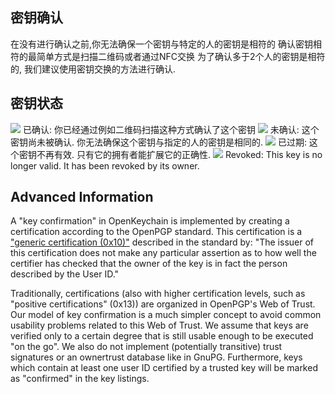 [//]: # (注意: 请把每个句子放在其本行中, Transifex把每一行放在它自己的位置！)

## 密钥确认
在没有进行确认之前,你无法确保一个密钥与特定的人的密钥是相符的
确认密钥相符的最简单方式是扫描二维码或者通过NFC交换
为了确认多于2个人的密钥是相符的, 我们建议使用密钥交换的方法进行确认.

## 密钥状态

<img src="status_signature_verified_cutout_24dp"/>  
已确认: 你已经通过例如二维码扫描这种方式确认了这个密钥  
<img src="status_signature_unverified_cutout_24dp"/>  
未确认: 这个密钥尚未被确认. 你无法确保这个密钥与指定的人的密钥是相同的.  
<img src="status_signature_expired_cutout_24dp"/>  
已过期: 这个密钥不再有效. 只有它的拥有者能扩展它的正确性.  
<img src="status_signature_revoked_cutout_24dp"/>  
Revoked: This key is no longer valid. It has been revoked by its owner.

## Advanced Information
A "key confirmation" in OpenKeychain is implemented by creating a certification according to the OpenPGP standard.
This certification is a ["generic certification (0x10)"](http://tools.ietf.org/html/rfc4880#section-5.2.1) described in the standard by:
"The issuer of this certification does not make any particular assertion as to how well the certifier has checked that the owner of the key is in fact the person described by the User ID."

Traditionally, certifications (also with higher certification levels, such as "positive certifications" (0x13)) are organized in OpenPGP's Web of Trust.
Our model of key confirmation is a much simpler concept to avoid common usability problems related to this Web of Trust.
We assume that keys are verified only to a certain degree that is still usable enough to be executed "on the go".
We also do not implement (potentially transitive) trust signatures or an ownertrust database like in GnuPG.
Furthermore, keys which contain at least one user ID certified by a trusted key will be marked as "confirmed" in the key listings.